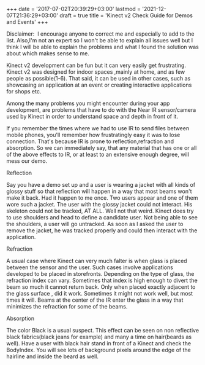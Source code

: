 +++
date = '2017-07-02T20:39:29+03:00'
lastmod = '2021-12-07T21:36:29+03:00'
draft = true
title = 'Kinect v2 Check Guide for Demos and Events'
+++

Disclaimer:  I encourage anyone to correct me and especially to add to the list. Also,I'm not an expert so I won't be able to explain all issues well but I think I will be able to explain the problems and what I found the solution was about which makes sense to me.

Kinect v2 development can be fun but it can very easily get frustrating. Kinect v2 was designed for indoor spaces ,mainly at home, and as few people as possible(1-6). That said, it can be used in other cases, such as showcasing an application at an event or creating interactive applications for shops etc.

Among the many problems you might encounter during your app development, are problems that have to do with the Near IR sensor/camera used by Kinect in order to understand space and depth in front of it.

If you remember the times where we had to use IR to send files between mobile phones, you'll remember how frustratingly easy it was to lose connection. That's because IR is prone to reflection,refraction and absorption. So we can immediately say, that any material that has one or all of the above effects to IR, or at least to an extensive enough degree, will mess our demo.

Reflection

Say you have a demo set up and a user is wearing a jacket with all kinds of glossy stuff so that reflection will happen in a way that most beams won't make it back. Had it happen to me once. Two users appear and one of them wore such a jacket. The user with the glossy jacket could not interact. His skeleton could not be tracked, AT ALL. Well not that weird. Kinect does try to use shoulders and head to define a candidate user. Not being able to see the shoulders, a user will go untracked. As soon as I asked the user to remove the jacket, he was tracked properly and could then interact with the application.

Refraction

A usual case where Kinect can very much falter is when glass is placed between the sensor and the user. Such cases involve applications developed to be placed in storefronts. Depending on the type of glass, the refraction index can vary. Sometimes that index is high enough to divert the beam so much it cannot return back. Only when placed exactly adjacent to the glass surface , did it work. Sometimes it might not work well, but most times it will. Beams at the center of the IR enter the glass in a way that minimizes the refraction for some of the beams.

Absorption

The color Black is a usual suspect. This effect can be seen on non reflective black fabrics(black jeans for example) and many a time on hair(beards as well). Have a user with black hair stand in front of a Kinect and check the BodyIndex. You will see lots of background pixels around the edge of the hairline and inside the beard as well.